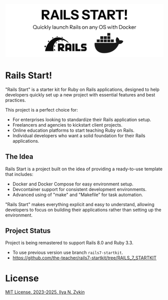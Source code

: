 <img src="./docs/images/rails-start-logo.png" alt="Rails Start" />

# Rails Start!

"Rails Start" is a starter kit for Ruby on Rails applications, designed to help developers quickly set up a new project with essential features and best practices.

This project is a perfect choice for:

- For enterprises looking to standardize their Rails application setup.
- Freelancers and agencies to kickstart client projects.
- Online education platforms to start teaching Ruby on Rails.
- Individual developers who want a solid foundation for their Rails applications.

## The Idea

Rails Start is a project built on the idea of providing a ready-to-use template that includes:

- Docker and Docker Compose for easy environment setup.
- Devcontainer support for consistent development environments.
- Advanced using of "make" and "Makefile" for task automation.

"Rails Start" makes everything explicit and easy to understand, allowing developers to focus on building their applications rather than setting up the environment.

## Project Status

Project is being remastered to support Rails 8.0 and Ruby 3.3.

- To use previous version use branch `rails7-startkit`.
- https://github.com/the-teacher/rails7-startkit/tree/RAILS_7_STARTKIT

# License

[MIT License. 2023-2025. Ilya N. Zykin](./LICENSE.md)
